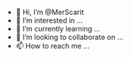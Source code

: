 - 👋 Hi, I’m @MerScarit
- 👀 I’m interested in ...
- 🌱 I’m currently learning ...
- 💞️ I’m looking to collaborate on ...
- 📫 How to reach me ...

<!---
MerScarit/MerScarit is a ✨ special ✨ repository because its `README.md` (this file) appears on your GitHub profile.
You can click the Preview link to take a look at your changes.
--->
